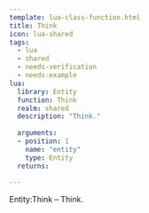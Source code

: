 ```yaml
---
template: lua-class-function.html
title: Think
icon: lua-shared
tags:
  - lua
  - shared
  - needs-verification
  - needs-example
lua:
  library: Entity
  function: Think
  realm: shared
  description: "Think."
  
  arguments:
  - position: 1
    name: "entity"
    type: Entity
  returns:
    
---
```


<div class="lua__search__keywords">
Entity:Think &#x2013; Think.
</div>
